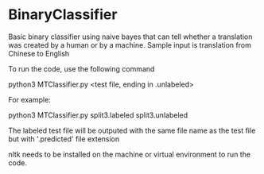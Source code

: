 # BinaryClassifier
Basic binary classifier using naive bayes that can tell whether a translation was created by a human or by a machine. Sample input is translation from Chinese to English

To run the code, use the following command

python3 MTClassifier.py <train file>  <test file, ending in .unlabeled>

For example:

python3 MTClassifier.py split3.labeled split3.unlabeled

The labeled test file will be outputed with the same file name as the test file but with '.predicted' file extension

nltk needs to be installed on the machine or virtual environment to run the code.
